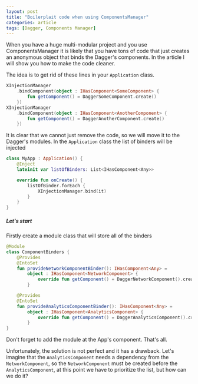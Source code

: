 ```yaml
---
layout: post
title: "Boilerplait code when using ComponentsManager"
categories: article
tags: [Dagger, Components Manager]
---
```

When you have a huge multi-modular project and you use ComponentsManager it is likely that you have tons of code that just creates an anonymous object that binds the Dagger's components. In the article I will show you how to make the code cleaner.

The idea is to get rid of these lines in your `Application` class.
```kotlin
XInjectionManager
    .bindComponent(object : IHasComponent<SomeComponent> {
        fun getComponent() = DaggerSomeComponent.create()
    })
XInjectionManager
    .bindComponent(object : IHasComponent<AnotherComponent> {
        fun getComponent() = DaggerAnotherComponent.create()
    })
```
It is clear that we cannot just remove the code, so we will move it to the Dagger's modules. In the `Application` class the list of binders will be injected
```kotlin
class MyApp : Application() {
    @Inject
    lateinit var listOfBinders: List<IHasComponent<Any>>

    override fun onCreate() {
        listOfBinder.forEach {
            XInjectionManager.bind(it)
        }
    }
}
```

##### Let's start
Firstly create a module class that will store all of the binders
```kotlin
@Module
class ComponentBinders {
    @Provides
    @IntoSet
    fun provideNetworkComponentBinder(): IHasComponent<Any> =
        object : IHasComponent<NetworkComponent> {
            override fun getComponent() = DaggerNetworkComponent().create()
        }

    @Provides
    @IntoSet
    fun provideAnalyticsComponentBinder(): IHasComponent<Any> =
        object : IHasComponent<AnalyticsComponent> {
            override fun getComponent() = DaggerAnalyticsComponent().create()
        }
}
```
Don't forget to add the module at the App's component. That's all.

Unfortunately, the solution is not perfect and it has a drawback. Let's imagine that the `AnalyticsComponent` needs a dependency from the `NetworkComponent`, so the `NetworkComponent` must be created before the `AnalyticsComponent`, at this point we have to prioritize the list, but how can we do it?